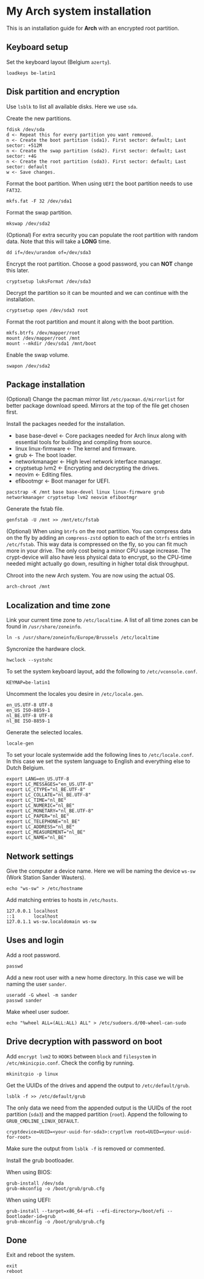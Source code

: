 # My Arch system installation

This is an installation guide for **Arch** with an encrypted root partition.

## Keyboard setup

Set the keyboard layout (Belgium `azerty`).

```
loadkeys be-latin1
```

## Disk partition and encryption

Use `lsblk` to list all available disks. Here we use `sda`.

Create the new partitions.

```
fdisk /dev/sda
d <- Repeat this for every partition you want removed.
n <- Create the boot partition (sda1). First sector: default; Last sector: +512M
n <- Create the swap partition (sda2). First sector: default; Last sector: +4G
n <- Create the root partition (sda3). First sector: default; Last sector: default
w <- Save changes.
```

Format the boot partition. When using `UEFI` the boot partition needs to use `FAT32`.

```
mkfs.fat -F 32 /dev/sda1
```

Format the swap partition.

```
mkswap /dev/sda2
```

(Optional) For extra security you can populate the root partition with random data.
Note that this will take a **LONG** time.

```
dd if=/dev/urandom of=/dev/sda3
```

Encrypt the root partition. Choose a good password, you can **NOT** change this later.

```
cryptsetup luksFormat /dev/sda3
```

Decrypt the partition so it can be mounted and we can continue with the installation.

```
cryptsetup open /dev/sda3 root
```

Format the root partition and mount it along with the boot partition.

```
mkfs.btrfs /dev/mapper/root
mount /dev/mapper/root /mnt
mount --mkdir /dev/sda1 /mnt/boot
```

Enable the swap volume.

```
swapon /dev/sda2
```

## Package installation

(Optional) Change the pacman mirror list `/etc/pacman.d/mirrorlist` for better package download speed.
Mirrors at the top of the file get chosen first.

Install the packages needed for the installation.

- base base-devel <- Core packages needed for Arch linux along with essential tools for building and compiling from source.
- linux linux-firmware <- The kernel and firmware.
- grub <- The boot loader.
- networkmanager <- High level network interface manager.
- cryptsetup lvm2 <- Encrypting and decrypting the drives.
- neovim <- Editing files.
- efibootmgr <- Boot manager for UEFI.

```
pacstrap -K /mnt base base-devel linux linux-firmware grub networkmanager cryptsetup lvm2 neovim efibootmgr
```

Generate the fstab file.

```
genfstab -U /mnt >> /mnt/etc/fstab
```

(Optional) When using `btrfs` on the root partition.
You can compress data on the fly by adding an `compress-zstd` option to each of the `btrfs` entries in `/etc/fstab`.
This way data is compressed on the fly, so you can fit much more in your drive.
The only cost being a minor CPU usage increase.
The crypt-device will also have less physical data to encrypt, so the CPU-time needed might actually go down, resulting in higher total disk throughput.

Chroot into the new Arch system. You are now using the actual OS.

```
arch-chroot /mnt
```

## Localization and time zone

Link your current time zone to `/etc/localtime`.
A list of all time zones can be found in `/usr/share/zoneinfo`.

```
ln -s /usr/share/zoneinfo/Europe/Brussels /etc/localtime
```

Syncronize the hardware clock.

```
hwclock --systohc
```

To set the system keyboard layout, add the following to `/etc/vconsole.conf`.

```
KEYMAP=be-latin1
```

Uncomment the locales you desire in `/etc/locale.gen`.

```
en_US.UTF-8 UTF-8
en_US ISO-8859-1
nl_BE.UTF-8 UTF-8
nl_BE ISO-8859-1
```

Generate the selected locales.

```
locale-gen
```

To set your locale systemwide add the following lines to `/etc/locale.conf`.
In this case we set the system language to English and everything else to Dutch Belgium.

```
export LANG=en_US.UTF-8
export LC_MESSAGES="en_US.UTF-8"
export LC_CTYPE="nl_BE.UTF-8"
export LC_COLLATE="nl_BE.UTF-8"
export LC_TIME="nl_BE"
export LC_NUMERIC="nl_BE"
export LC_MONETARY="nl_BE.UTF-8"
export LC_PAPER="nl_BE"
export LC_TELEPHONE="nl_BE"
export LC_ADDRESS="nl_BE"
export LC_MEASUREMENT="nl_BE"
export LC_NAME="nl_BE"
```

## Network settings

Give the computer a device name.
Here we will be naming the device `ws-sw` (Work Station Sander Wauters).

```
echo "ws-sw" > /etc/hostname
```

Add matching entries to hosts in `/etc/hosts`.

```
127.0.0.1 localhost
::1       localhost
127.0.1.1 ws-sw.localdomain ws-sw
```

## Uses and login

Add a root password.

```
passwd
```

Add a new root user with a new home directory. In this case we will be naming the user `sander`.

```
useradd -G wheel -m sander
passwd sander
```

Make wheel user sudoer.

```
echo "%wheel ALL=(ALL:ALL) ALL" > /etc/sudoers.d/00-wheel-can-sudo
```

## Drive decryption with password on boot

Add `encrypt lvm2` to `HOOKS` between `block` and `filesystem` in `/etc/mkinicpio.conf`.
Check the config by running.

```
mkinitcpio -p linux
```

Get the UUIDs of the drives and append the output to `/etc/default/grub`.

```
lsblk -f >> /etc/default/grub
```

The only data we need from the appended output is the UUIDs of the root partition (`sda3`) and the mapped partition (`root`).
Append the following to `GRUB_CMDLINE_LINUX_DEFAULT`.

```
cryptdevice=UUID=<your-uuid-for-sda3>:cryptlvm root=UUID=<your-uuid-for-root>
```

Make sure the output from `lsblk -f` is removed or commented.

Install the grub bootloader.

When using BIOS:

```
grub-install /dev/sda
grub-mkconfig -o /boot/grub/grub.cfg
```

When using UEFI:

```
grub-install --target=x86_64-efi --efi-directory=/boot/efi --bootloader-id=grub
grub-mkconfig -o /boot/grub/grub.cfg
```

## Done

Exit and reboot the system.

```
exit
reboot
```
